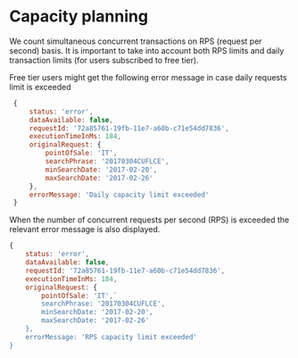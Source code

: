 # Capacity planning

We count simultaneous concurrent transactions on RPS \(request per second\) basis. It is important to take into account both RPS limits and daily transaction limits \(for users subscribed to free tier\).

Free tier users might get  the following error message in case daily requests limit is exceeded

```js
 {
     status: 'error',
     dataAvailable: false,
     requestId: '72a85761-19fb-11e7-a60b-c71e54dd7836',
     executionTimeInMs: 184,
     originalRequest: {
         pointOfSale: 'IT',
         searchPhrase: '20170304CUFLCE',
         minSearchDate: '2017-02-20',
         maxSearchDate: '2017-02-26'
     },
     errorMessage: 'Daily capacity limit exceeded'
 }
```

When the number of concurrent requests per second \(RPS\) is exceeded the relevant error message is also displayed.

```js
{
    status: 'error',
    dataAvailable: false,
    requestId: '72a85761-19fb-11e7-a60b-c71e54dd7836',
    executionTimeInMs: 184,
    originalRequest: {
        pointOfSale: 'IT',`
        searchPhrase: '20170304CUFLCE',
        minSearchDate: '2017-02-20',
        maxSearchDate: '2017-02-26'
    },
    errorMessage: 'RPS capacity limit exceeded'
}
```



